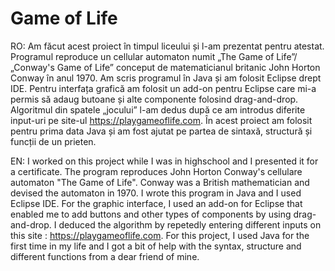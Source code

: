 # Game of Life

RO: Am făcut acest proiect în timpul liceului și l-am prezentat pentru atestat. Programul reproduce un cellular automaton numit „The Game of Life”/„Conway's Game of Life” conceput de matematicianul britanic John Horton Conway în anul 1970. Am scris programul în Java și am folosit Eclipse drept IDE. Pentru interfața grafică am folosit un add-on pentru Eclipse care mi-a permis să adaug butoane și alte componente folosind drag-and-drop. Algoritmul din spatele „jocului” l-am dedus după ce am introdus diferite input-uri pe site-ul https://playgameoflife.com. În acest proiect am folosit pentru prima data Java și am fost ajutat pe partea de sintaxă, structură și funcții de un prieten. 

EN: I worked on this project while I was in highschool and I presented it for a certificate. The program reproduces John Horton Conway's cellulare automaton "The Game of Life". Conway was a British mathematician and devised the automaton in 1970. I wrote this program in Java and I used Eclipse IDE. For the graphic interface, I used an add-on for Eclipse that enabled me to add buttons and other types of components by using drag-and-drop. I deduced the algorithm by repetedly entering different inputs on this site : https://playgameoflife.com. For this project, I used Java for the first time in my life and I got a bit of help with the syntax, structure and different functions from a dear friend of mine. 

